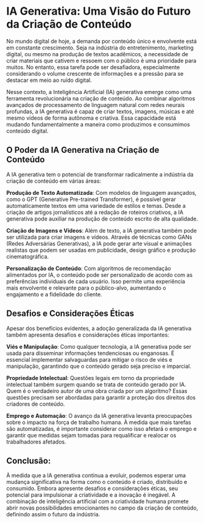 # IA Generativa: Uma Visão do Futuro da Criação de Conteúdo

No mundo digital de hoje, a demanda por conteúdo único e envolvente está em constante crescimento. Seja na indústria do entretenimento, marketing digital, ou mesmo na produção de textos acadêmicos, a necessidade de criar materiais que cativem e ressoem com o público é uma prioridade para muitos. No entanto, essa tarefa pode ser desafiadora, especialmente considerando o volume crescente de informações e a pressão para se destacar em meio ao ruído digital.


Nesse contexto, a Inteligência Artificial (IA) generativa emerge como uma ferramenta revolucionária na criação de conteúdo. Ao combinar algoritmos avançados de processamento de linguagem natural com redes neurais profundas, a IA generativa é capaz de criar textos, imagens, músicas e até mesmo vídeos de forma autônoma e criativa. Essa capacidade está mudando fundamentalmente a maneira como produzimos e consumimos conteúdo digital.

## O Poder da IA Generativa na Criação de Conteúdo
A IA generativa tem o potencial de transformar radicalmente a indústria da criação de conteúdo em várias áreas:

**Produção de Texto Automatizada**: Com modelos de linguagem avançados, como o GPT (Generative Pre-trained Transformer), é possível gerar automaticamente textos em uma variedade de estilos e temas. Desde a criação de artigos jornalísticos até a redação de roteiros criativos, a IA generativa pode auxiliar na produção de conteúdo escrito de alta qualidade.

**Criação de Imagens e Vídeos**: Além de texto, a IA generativa também pode ser utilizada para criar imagens e vídeos. Através de técnicas como GANs (Redes Adversárias Generativas), a IA pode gerar arte visual e animações realistas que podem ser usadas em publicidade, design gráfico e produção cinematográfica.

**Personalização de Conteúdo**: Com algoritmos de recomendação alimentados por IA, o conteúdo pode ser personalizado de acordo com as preferências individuais de cada usuário. Isso permite uma experiência mais envolvente e relevante para o público-alvo, aumentando o engajamento e a fidelidade do cliente.

## Desafios e Considerações Éticas
Apesar dos benefícios evidentes, a adoção generalizada da IA generativa também apresenta desafios e considerações éticas importantes:

**Viés e Manipulação**: Como qualquer tecnologia, a IA generativa pode ser usada para disseminar informações tendenciosas ou enganosas. É essencial implementar salvaguardas para mitigar o risco de viés e manipulação, garantindo que o conteúdo gerado seja preciso e imparcial.

**Propriedade Intelectual**: Questões legais em torno da propriedade intelectual também surgem quando se trata de conteúdo gerado por IA. Quem é o verdadeiro autor de uma obra criada por um algoritmo? Essas questões precisam ser abordadas para garantir a proteção dos direitos dos criadores de conteúdo.

**Emprego e Automação**: O avanço da IA generativa levanta preocupações sobre o impacto na força de trabalho humana. À medida que mais tarefas são automatizadas, é importante considerar como isso afetará o emprego e garantir que medidas sejam tomadas para requalificar e realocar os trabalhadores afetados.

## Conclusão:
À medida que a IA generativa continua a evoluir, podemos esperar uma mudança significativa na forma como o conteúdo é criado, distribuído e consumido. Embora apresente desafios e considerações éticas, seu potencial para impulsionar a criatividade e a inovação é inegável. A combinação de inteligência artificial com a criatividade humana promete abrir novas possibilidades emocionantes no campo da criação de conteúdo, definindo assim o futuro da indústria.

